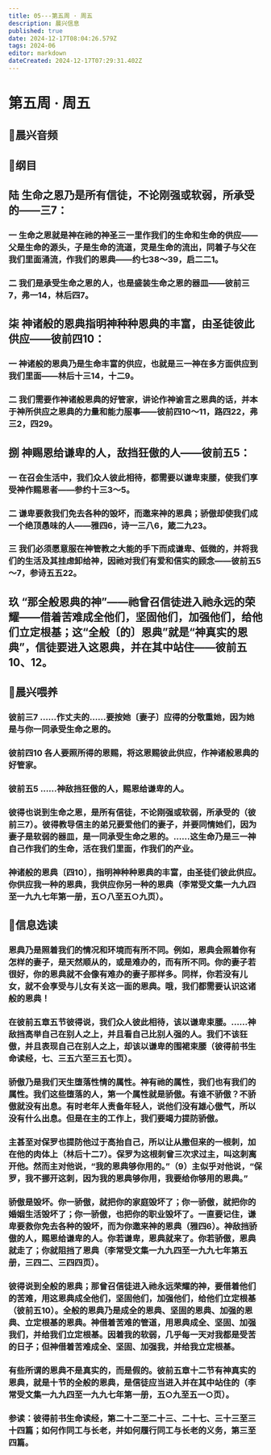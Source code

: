 ```yaml
---
title: 05---第五周 · 周五
description: 晨兴信息
published: true
date: 2024-12-17T08:04:26.579Z
tags: 2024-06
editor: markdown
dateCreated: 2024-12-17T07:29:31.402Z
---
```


# 第五周 · 周五

## 🎵晨兴音频


## 📖纲目

## 陆    生命之恩乃是所有信徒，不论刚强或软弱，所承受的——三7：

### 一    生命之恩就是神在祂的神圣三一里作我们的生命和生命的供应——父是生命的源头，子是生命的流道，灵是生命的流出，同着子与父在我们里面涌流，作我们的恩典——约七38～39，启二二1。

### 二    我们是承受生命之恩的人，也是盛装生命之恩的器皿——彼前三7，弗一14，林后四7。

## 柒    神诸般的恩典指明神种种恩典的丰富，由圣徒彼此供应——彼前四10：

### 一    神诸般的恩典乃是生命丰富的供应，也就是三一神在多方面供应到我们里面——林后十三14，十二9。

### 二    我们需要作神诸般恩典的好管家，讲论作神谕言之恩典的话，并本于神所供应之恩典的力量和能力服事——彼前四10～11，路四22，弗三2，四29。

## 捌    神赐恩给谦卑的人，敌挡狂傲的人——彼前五5：

### 一    在召会生活中，我们众人彼此相待，都需要以谦卑束腰，使我们享受神作赐恩者——参约十三3～5。

### 二    谦卑要救我们免去各种的毁坏，而邀来神的恩典；骄傲却使我们成一个绝顶愚味的人——雅四6，诗一三八6，箴二九23。

### 三    我们必须愿意服在神管教之大能的手下而成谦卑、低微的，并将我们的生活及其挂虑卸给神，因祂对我们有爱和信实的顾念——彼前五5～7，参诗五五22。

## 玖    “那全般恩典的神”——祂曾召信徒进入祂永远的荣耀——借着苦难成全他们，坚固他们，加强他们，给他们立定根基；这“全般〔的〕恩典”就是“神真实的恩典”，信徒要进入这恩典，并在其中站住——彼前五10、12。

## 📖晨兴喂养

### 彼前三7    ……作丈夫的……要按她〔妻子〕应得的分敬重她，因为她是与你一同承受生命之恩的。

### 彼前四10    各人要照所得的恩赐，将这恩赐彼此供应，作神诸般恩典的好管家。

### 彼前五5    ……神敌挡狂傲的人，赐恩给谦卑的人。

### 彼得也说到生命之恩，是所有信徒，不论刚强或软弱，所承受的（彼前三7）。彼得教导信主的弟兄要爱他们的妻子，并要同情她们，因为妻子是软弱的器皿，是一同承受生命之恩的。……这生命乃是三一神自己作我们的生命，活在我们里面，作我们的产业。

### 神诸般的恩典〔四10〕，指明神种种恩典的丰富，由圣徒们彼此供应。你供应我一种的恩典，我供应你另一种的恩典（李常受文集一九九四至一九九七年第一册，五○八至五○九页）。

## 📖信息选读

### 恩典乃是照着我们的情况和环境而有所不同。例如，恩典会照着你有怎样的妻子，是天然顺从的，或是难办的，而有所不同。你的妻子若很好，你的恩典就不会像有难办的妻子那样多。同样，你若没有儿女，就不会享受与儿女有关这一面的恩典。哦，我们都需要认识这诸般的恩典！

### 在彼前五章五节彼得说，我们众人彼此相待，该以谦卑束腰。……神敌挡高举自己在别人之上，并且看自己比别人强的人。我们不该狂傲，并且表现自己在别人之上，却该以谦卑的围裙束腰（彼得前书生命读经，七、三五六至三五七页）。

### 骄傲乃是我们天生堕落性情的属性。神有祂的属性，我们也有我们的属性。我们这些堕落的人，第一个属性就是骄傲。有谁不骄傲？不骄傲就没有出息。有时老年人责备年轻人，说他们没有雄心傲气，所以没有什么出息。但是在主的工作上，我们要竭力提防骄傲。

### 主甚至对保罗也提防他过于高抬自己，所以让从撒但来的一根刺，加在他的肉体上（林后十二7）。保罗为这根刺曾三次求过主，叫这刺离开他。然而主对他说，“我的恩典够你用的。”（9）主似乎对他说，“保罗，我不挪开这刺，因为我的恩典够你用，我要给你够用的恩典。”

### 骄傲是毁坏。你一骄傲，就把你的家庭毁坏了；你一骄傲，就把你的婚姻生活毁坏了；你一骄傲，也把你的职业毁坏了。一直要记住，谦卑要救你免去各种的毁坏，而为你邀来神的恩典（雅四6）。神敌挡骄傲的人，赐恩给谦卑的人。你若谦卑，恩典就来了。你若骄傲，恩典就走了；你就阻挡了恩典（李常受文集一九九四至一九九七年第五册，三四二、三四四页）。

### 彼得说到全般的恩典；那曾召信徒进入祂永远荣耀的神，要借着他们的苦难，用这恩典成全他们，坚固他们，加强他们，给他们立定根基（彼前五10）。全般的恩典乃是成全的恩典、坚固的恩典、加强的恩典、立定根基的恩典。神借着苦难的管道，用恩典成全、坚固、加强我们，并给我们立定根基。因着我的软弱，几乎每一天对我都是受苦的日子；但神借着苦难成全、坚固、加强我，并给我立定根基。

### 有些所谓的恩典不是真实的，而是假的。彼前五章十二节有神真实的恩典，就是十节的全般的恩典，是信徒应当进入并在其中站住的（李常受文集一九九四至一九九七年第一册，五○九至五一○页）。

### 参读：彼得前书生命读经，第二十二至二十三、二十七、三十三至三十四篇；如何作同工与长老，并如何履行同工与长老的义务，第三至四篇。
<!-- Google tag (gtag.js) -->
<script async src="https://www.googletagmanager.com/gtag/js?id=G-1P8709Z16T"></script>
<script>
  window.dataLayer = window.dataLayer || [];
  function gtag(){dataLayer.push(arguments);}
  gtag('js', new Date());

  gtag('config', 'G-1P8709Z16T');
</script>